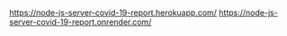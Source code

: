 https://node-js-server-covid-19-report.herokuapp.com/
https://node-js-server-covid-19-report.onrender.com/
